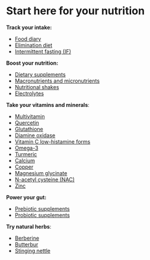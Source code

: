 # Start here for your nutrition

**Track your intake:**

* [Food diary](../food-diary/)
* [Elimination diet](../elimination-diet/)
* [Intermittent fasting (IF)](../intermittent-fasting/)

**Boost your nutrition:**

* [Dietary supplements](../dietary-supplements/)
* [Macronutrients and micronutrients](../macronutrients-and-micronutrients/)
* [Nutritional shakes](../nutritional-shakes/)
* [Electrolytes](../electrolytes/)

**Take your vitamins and minerals**:

* [Multivitamin](../multivitamin/)
* [Quercetin](../quercetin/)
* [Glutathione](../glutathione/)
* [Diamine oxidase](../diamine-oxidase/)
* [Vitamin C low-histamine forms](../vitamin-c-low-histamine-forms/)
* [Omega-3](../omega-3/)
* [Turmeric](../turmeric/)
* [Calcium](../calcium/)
* [Copper](../copper/)
* [Magnesium glycinate](../magnesium-glycinate/)
* [N-acetyl cysteine (NAC)](../n-acetyl-cysteine/)
* [Zinc](../zinc/)

**Power your gut:**

* [Prebiotic supplements](../prebiotic-supplements/)
* [Probiotic supplements](../probiotic-supplements/)

**Try natural herbs**:

* [Berberine](../berberine/)
* [Butterbur](../butterbur/)
* [Stinging nettle](../stinging-nettle/)
